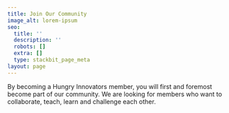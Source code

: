 ```yaml
---
title: Join Our Community
image_alt: lorem-ipsum
seo:
  title: ''
  description: ''
  robots: []
  extra: []
  type: stackbit_page_meta
layout: page
---
```

By becoming a Hungry Innovators member, you will first and foremost become part of our community. We are looking for members who want to collaborate, teach, learn and challenge each other.
